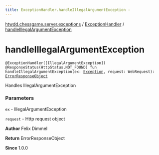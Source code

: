 ```yaml
---
title: ExceptionHandler.handleIllegalArgumentException - 
---
```


[htwdd.chessgame.server.exceptions](../index.html) / [ExceptionHandler](index.html) / [handleIllegalArgumentException](./handle-illegal-argument-exception.html)

# handleIllegalArgumentException

`@ExceptionHandler([IllegalArgumentException]) @ResponseStatus(HttpStatus.NOT_FOUND) fun handleIllegalArgumentException(ex: `[`Exception`](https://kotlinlang.org/api/latest/jvm/stdlib/kotlin/-exception/index.html)`, request: WebRequest): `[`ErrorResponseObject`](../-error-response-object/index.html)

Handles IllegalArgumentException

### Parameters

`ex` - IllegalArgumentException

`request` - Http request object

**Author**
Felix Dimmel

**Return**
ErrorResponseObject

**Since**
1.0.0

